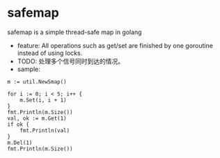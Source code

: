 # safemap
safemap is a simple thread-safe map in golang
- feature:  All operations such as get/set are finished by one goroutine instead of using locks.
- TODO: 处理多个信号同时到达的情况。
- sample:

```
m := util.NewSmap()

for i := 0; i < 5; i++ {
	m.Set(i, i + 1)
}
fmt.Println(m.Size())
val, ok := m.Get(1)
if ok {
	fmt.Println(val)
}
m.Del(1)
fmt.Println(m.Size())
```
